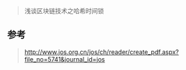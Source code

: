 > 浅谈区块链技术之哈希时间锁





















## 参考

> http://www.jos.org.cn/jos/ch/reader/create_pdf.aspx?file_no=5741&journal_id=jos
>
> 